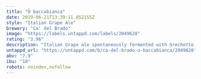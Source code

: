 ```yaml
---
title: "Û baccabianca"
date: 2019-06-21T13:39:11.852155Z
style: "Italian Grape Ale"
brewery: "Ca' del Brado"
image: "https://labels.untappd.com/labels/2049628"
rating: "3.96"
description: "Italian Grape ale spontaneously fermented with Grechetto Gentile grapes ( Pignoletto ) of Gradizzolo (biodynamic winemaker from Monteveglio) and barrel aged for 6 months with brettanomyces Lambicus"
untappd_url: "https://untappd.com/b/ca-del-brado-u-baccabianca/2049628"
abv: "7.9"
ibu: "18"
robots: noindex,nofollow
---
```

